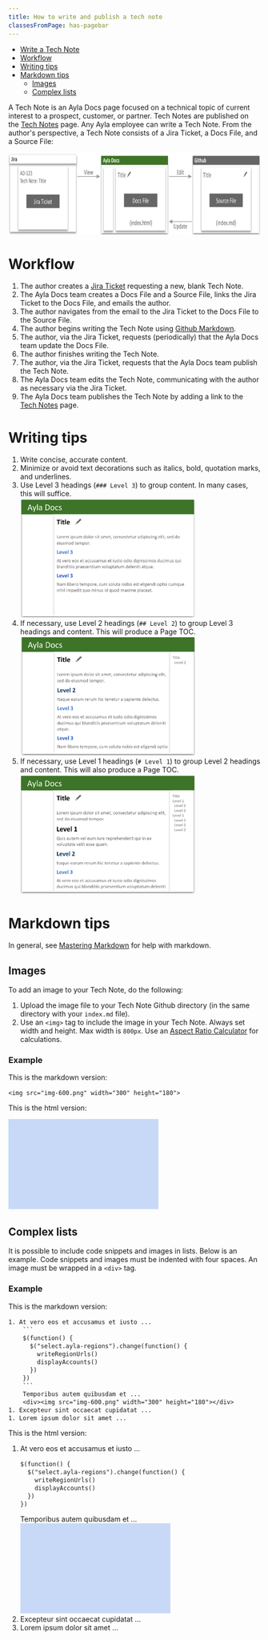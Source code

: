 ```yaml
---
title: How to write and publish a tech note
classesFromPage: has-pagebar
---
```


<aside id="pagebar" class="d-xl-block collapse">
  <ul>
    <li>
      <a href="#core-title">Write a Tech Note</a>
    </li>
    <li>
      <a href="#workflow">Workflow</a>
    </li>
    <li>
      <a href="#writing-tips">Writing tips</a>
    </li>
    <li>
      <a href="#markdown-tips">Markdown tips</a>
      <ul>
        <li><a href="#images">Images</a></li>
        <li><a href="#complex-lists">Complex lists</a></li>
      </ul>
    </li>
  </ul>
</aside>

A Tech Note is an Ayla Docs page focused on a technical topic of current interest to a prospect, customer, or partner. Tech Notes are published on the [Tech Notes](/tech-notes) page. Any Ayla employee can write a Tech Note. From the author's perspective, a Tech Note consists of a Jira Ticket, a Docs File, and a Source File:

<img src="tech-note-files.png" width="800" height="164">

# Workflow

1. The author creates a [Jira Ticket](https://aylanetworks.atlassian.net/jira/software/projects/AD/boards/135) requesting a new, blank Tech Note.
1. The Ayla Docs team creates a Docs File and a Source File, links the Jira Ticket to the Docs File, and emails the author.
1. The author navigates from the email to the Jira Ticket to the Docs File to the Source File.
1. The author begins writing the Tech Note using [Github Markdown](https://guides.github.com/features/mastering-markdown/). 
1. The author, via the Jira Ticket, requests (periodically) that the Ayla Docs team update the Docs File.
1. The author finishes writing the Tech Note.
1. The author, via the Jira Ticket, requests that the Ayla Docs team publish the Tech Note.
1. The Ayla Docs team edits the Tech Note, communicating with the author as necessary via the Jira Ticket.
1. The Ayla Docs team publishes the Tech Note by adding a link to the [Tech Notes](/tech-notes) page.

# Writing tips

1. Write concise, accurate content.
1. Minimize or avoid text decorations such as italics, bold, quotation marks, and underlines.
1. Use Level 3 headings (`### Level 3`) to group content. In many cases, this will suffice.
    <div><img src="headings-3.png" width="350" height="239"></div>
1. If necessary, use Level 2 headings (`## Level 2`) to group Level 3 headings and content. This will produce a Page TOC. 
    <div><img src="headings-2-3.png" width="350" height="239"></div>
1. If necessary, use Level 1 headings (`# Level 1`) to group Level 2 headings and content. This will also produce a Page TOC.
    <div><img src="headings-1-2-3.png" width="350" height="239"></div>

# Markdown tips

In general, see [Mastering Markdown](https://guides.github.com/features/mastering-markdown/) for help with markdown.

## Images

To add an image to your Tech Note, do the following:

1. Upload the image file to your Tech Note Github directory (in the same directory with your `index.md` file).
1. Use an `<img>` tag to include the image in your Tech Note. Always set width and height. Max width is `800px`. Use an [Aspect Ratio Calculator](https://andrew.hedges.name/experiments/aspect_ratio/) for calculations.

### Example

This is the markdown version:

```
<img src="img-600.png" width="300" height="180">
```

This is the html version:

<img src="img-600.png" width="300" height="180">

## Complex lists

It is possible to include code snippets and images in lists. Below is an example. Code snippets and images must be indented with four spaces. An image must be wrapped in a `<div>` tag.

### Example

This is the markdown version:

<pre><code>1. At vero eos et accusamus et iusto ...
    ```
    $(function() {
      $("select.ayla-regions").change(function() {
        writeRegionUrls()
        displayAccounts()
      })
    })
    ```
    Temporibus autem quibusdam et ...
    &lt;div&gt;&lt;img src="img-600.png" width="300" height="180"&gt;&lt;/div&gt;
1. Excepteur sint occaecat cupidatat ...
1. Lorem ipsum dolor sit amet ...
</code></pre>

This is the html version:

1. At vero eos et accusamus et iusto ...
    ```
    $(function() {
      $("select.ayla-regions").change(function() {
        writeRegionUrls()
        displayAccounts()
      })
    })
    ```
    Temporibus autem quibusdam et ...
    <div><img src="img-600.png" width="300" height="180"></div>
1. Excepteur sint occaecat cupidatat ...
1. Lorem ipsum dolor sit amet ...
